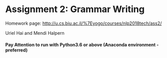 # Assignment 2: Grammar Writing
Homework page: http://u.cs.biu.ac.il/%7Eyogo/courses/nlp2018tech/ass2/

Uriel Hai and Mendi Halpern
#### **Pay Attention** to run with Python3.6 or above (Anaconda environment - preferred)
